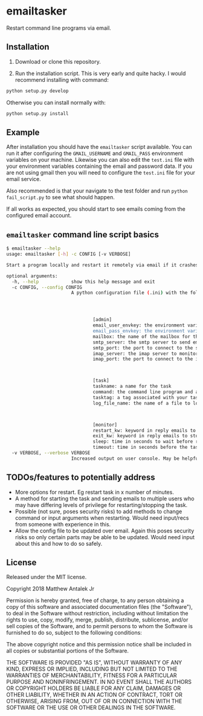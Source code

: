 # emailtasker

Restart command line programs via email.

## Installation

1) Download or clone this repository.

2) Run the installation script.
This is very early and quite hacky. I would recommend installing with command:
```bash
python setup.py develop
```

Otherwise you can install normally with:
```bash
python setup.py install
```

## Example
After installation you should have the `emailtasker` script available. You can run it after configuring the `GMAIL_USERNAME` and `GMAIL_PASS` environment variables on your machine. Likewise you can also edit the `test.ini` file with your environment variables containing the email and password data. If you are not using gmail then you will need to configure the `test.ini` file for your email service.


Also recommended is that your navigate to the test folder and run `python fail_script.py` to see what should happen.


If all works as expected, you should start to see emails coming from the configured email account.

## `emailtasker` command line script basics

```bash
$ emailtasker --help
usage: emailtasker [-h] -c CONFIG [-v VERBOSE]

Start a program locally and restart it remotely via email if it crashes.

optional arguments:
  -h, --help            show this help message and exit
  -c CONFIG, --config CONFIG
                        A python configuration file (.ini) with the following fields/format:




                                [admin]
                                email_user_envkey: the environment variable storing the user's email address
                                email_pass_envkey: the environment variable storing the user's email password
                                mailbox: the name of the mailbox for the associated address to monitor
                                smtp_server: the smtp server to send emails through
                                smtp_port: the port to connect to the smtp imap_server
                                imap_server: the imap server to monitor
                                imap_port: the port to connect to the imap server over



                                [task]
                                taskname: a name for the task
                                command: the command line program and arguments to execute
                                tasktag: a tag associated with your task. it may make it easier to autofilter emailtasker related emails on your email account
                                log_file_name: the name of a file to log program output to



                                [monitor]
                                restart_kw: keyword in reply emails to restart the task
                                exit_kw: keyword in reply emails to stop running the task
                                sleep: time in seconds to wait before rechecking email inbox
                                timeout: time in seconds before the task will automatically exit and the user can no longer restart the program
  -v VERBOSE, --verbose VERBOSE
                        Increased output on user console. May be helpful in debugging.
```
## TODOs/features to potentially address
- More options for restart. Eg restart task in x number of minutes.
- A method for starting the task and sending emails to multiple users who may have differing levels of privilege for restarting/stopping the task.
- Possible (not sure, poses security risks) to add methods to change command or input arguments when restarting. Would need input/recs from someone with experience in this.
- Allow the config file to be updated over email. Again this poses security risks so only certain parts may be able to be updated. Would need input about this and how to do so safely.

## License
Released under the MIT license.

Copyright 2018 Matthew Antalek Jr

Permission is hereby granted, free of charge, to any person obtaining a copy of this software and associated documentation files (the "Software"), to deal in the Software without restriction, including without limitation the rights to use, copy, modify, merge, publish, distribute, sublicense, and/or sell copies of the Software, and to permit persons to whom the Software is furnished to do so, subject to the following conditions:

The above copyright notice and this permission notice shall be included in all copies or substantial portions of the Software.

THE SOFTWARE IS PROVIDED "AS IS", WITHOUT WARRANTY OF ANY KIND, EXPRESS OR IMPLIED, INCLUDING BUT NOT LIMITED TO THE WARRANTIES OF MERCHANTABILITY, FITNESS FOR A PARTICULAR PURPOSE AND NONINFRINGEMENT. IN NO EVENT SHALL THE AUTHORS OR COPYRIGHT HOLDERS BE LIABLE FOR ANY CLAIM, DAMAGES OR OTHER LIABILITY, WHETHER IN AN ACTION OF CONTRACT, TORT OR OTHERWISE, ARISING FROM, OUT OF OR IN CONNECTION WITH THE SOFTWARE OR THE USE OR OTHER DEALINGS IN THE SOFTWARE.
